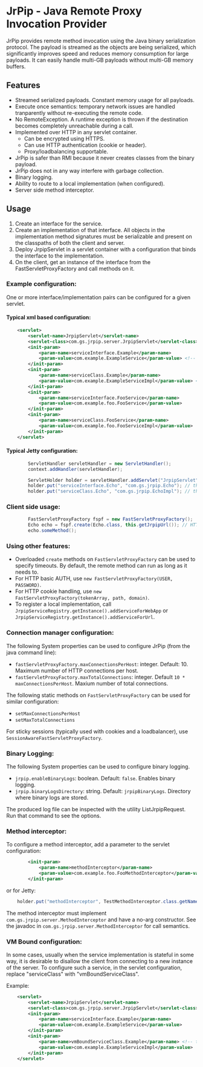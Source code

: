 # JrPip - Java Remote Proxy Invocation Provider

JrPip provides remote method invocation using the Java binary serialization protocol. 
The payload is streamed as the objects are being serialized, which significantly improves
speed and reduces memory consumption for large payloads. It can easily handle multi-GB 
payloads without multi-GB memory buffers.

## Features
* Streamed serialized payloads. Constant memory usage for all payloads.
* Execute once semantics: temporary network issues are handled tranparently without re-executing the remote code.
* No RemoteException. A runtime exception is thrown if the destination becomes completely unreachable during a call.
* Implemented over HTTP in any servlet container.
	* Can be encrypted using HTTPS.
	* Can use HTTP authentication (cookie or header).
	* Proxy/loadbalancing supportable.
* JrPip is safer than RMI because it never creates classes from the binary payload.
* JrPip does not in any way interfere with garbage collection.
* Binary logging.
* Ability to route to a local implementation (when configured).
* Server side method interceptor.

## Usage
1. Create an interface for the service.
2. Create an implementation of that interface. All objects in the implementation method signatures must be serializable and present
on the classpaths of both the client and server.
3. Deploy JrpipServlet in a servlet container with a configuration that binds the interface to the implementation.
4. On the client, get an instance of the interface from the FastServletProxyFactory and call methods on it.

### Example configuration:
One or more interface/implementation pairs can be configured for a given servlet.

#### Typical xml based configuration:
```xml
    <servlet>
        <servlet-name>JrpipServlet</servlet-name>
        <servlet-class>com.gs.jrpip.server.JrpipServlet</servlet-class>
        <init-param>
            <param-name>serviceInterface.Example</param-name>
            <param-value>com.example.ExampleService</param-value> <!-- this is the interface -->
        </init-param>
        <init-param>
            <param-name>serviceClass.Example</param-name>
            <param-value>com.example.ExampleServiceImpl</param-value> <!-- this is the implementation -->
        </init-param>
        <init-param>
            <param-name>serviceInterface.FooService</param-name>
            <param-value>com.example.foo.FooService</param-value>
        </init-param>
        <init-param>
            <param-name>serviceClass.FooService</param-name>
            <param-value>com.example.foo.FooServiceImpl</param-value>
        </init-param>
    </servlet>
```

#### Typical Jetty configuration:
```java
        ServletHandler servletHandler = new ServletHandler();
        context.addHandler(servletHandler);

        ServletHolder holder = servletHandler.addServlet("JrpipServlet", "/JrpipServlet", "com.gs.jrpip.server.JrpipServlet");
        holder.put("serviceInterface.Echo", "com.gs.jrpip.Echo"); // this is the interface
        holder.put("serviceClass.Echo", "com.gs.jrpip.EchoImpl"); // this is the implementation
```

### Client side usage:
```java
        FastServletProxyFactory fspf = new FastServletProxyFactory();
        Echo echo = fspf.create(Echo.class, this.getJrpipUrl()); // HTTP url, e.g. http://example.com:8080/JrpipServlet
        echo.someMethod();
```
### Using other features:
* Overloaded `create` methods on `FastServletProxyFactory` can be used to specify timeouts. By default, the remote
method can run as long as it needs to.
* For HTTP basic AUTH, use `new FastServletProxyFactory(USER, PASSWORD)`.
* For HTTP cookie handling, use `new FastServletProxyFactory(tokenArray, path, domain)`.
* To register a local implementation, call `JrpipServiceRegistry.getInstance().addServiceForWebApp` or 
`JrpipServiceRegistry.getInstance().addServiceForUrl`. 

### Connection manager configuration:
The following System properties can be used to configure JrPip (from the java command line):

* `fastServletProxyFactory.maxConnectionsPerHost`: integer. Default: 10. Maximum number of HTTP connections per host.
* `fastServletProxyFactory.maxTotalConnections`: integer. Default `10 * maxConnectionsPerHost`. Maxium number of total connections.

The following static methods on `FastServletProxyFactory` can be used for similar configuration:
* `setMaxConnectionsPerHost`
* `setMaxTotalConnections`

For sticky sessions (typically used with cookies and a loadbalancer), use `SessionAwareFastServletProxyFactory`.

### Binary Logging:
The following System properties can be used to configure binary logging.

* `jrpip.enableBinaryLogs`: boolean. Default: `false`. Enables binary logging.
* `jrpip.binaryLogsDirectory`: string. Default: `jrpipBinaryLogs`. Directory where binary logs are stored.

The produced log file can be inspected with the utility ListJrpipRequest. Run that command to see the options.

### Method interceptor:
To configure a method interceptor, add a parameter to the servlet configuration:
```xml
        <init-param>
            <param-name>methodInterceptor</param-name>
            <param-value>com.example.foo.FooMethodInterceptor</param-value>
        </init-param>
```
or for Jetty:
```java
	holder.put("methodInterceptor", TestMethodInterceptor.class.getName())
```

The method interceptor must implement `com.gs.jrpip.server.MethodInterceptor` and have a no-arg constructor.
See the javadoc in `com.gs.jrpip.server.MethodInterceptor` for call semantics.

### VM Bound configuration:
In some cases, usually when the service implementation is stateful in some way, it is desirable to 
disallow the client from connecting to a new instance of the server. To configure such a service, 
in the servlet configuration, replace "serviceClass" with "vmBoundServiceClass". 

Example:
```xml
    <servlet>
        <servlet-name>JrpipServlet</servlet-name>
        <servlet-class>com.gs.jrpip.server.JrpipServlet</servlet-class>
        <init-param>
            <param-name>serviceInterface.Example</param-name>
            <param-value>com.example.ExampleService</param-value>
        </init-param>
        <init-param>
            <param-name>vmBoundServiceClass.Example</param-name> <!-- this implementation is VM bound -->
            <param-value>com.example.ExampleServiceImpl</param-value>
        </init-param>
    </servlet>
```
